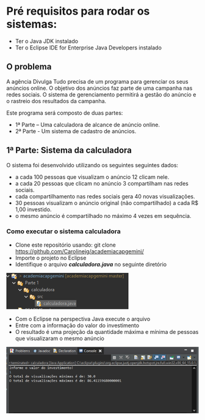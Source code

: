 # Pré requisitos para rodar os sistemas: 
- Ter o Java JDK instalado
- Ter o Eclipse IDE for Enterprise Java Developers instalado 

## O problema

A agência Divulga Tudo precisa de um programa para gerenciar os seus anúncios online. O objetivo dos anúncios faz parte de uma campanha nas redes sociais. O sistema de gerenciamento permitirá a gestão do anúncio e o rastreio dos resultados da campanha.

Este programa será composto de duas partes:
- 1ª Parte – Uma calculadora de alcance de anúncio online.
- 2ª Parte - Um sistema de cadastro de anúncios.


## 1ª Parte: Sistema da calculadora 
O sistema foi desenvolvido utilizando os seguintes seguintes dados:
- a cada 100 pessoas que visualizam o anúncio 12 clicam nele.
- a cada 20 pessoas que clicam no anúncio 3 compartilham nas redes sociais.
- cada compartilhamento nas redes sociais gera 40 novas visualizações.
- 30 pessoas visualizam o anúncio original (não compartilhado) a cada R$ 1,00 investido.
- o mesmo anúncio é compartilhado no máximo 4 vezes em sequência.

### Como executar  o sistema calculadora
- Clone este repositório usando: git clone https://github.com/Carolinejg/academiacapgemini/
- Importe o projeto no Eclipse 
- Identifique o arquivo ***calculadora.java*** no seguinte diretório

 ![](https://github.com/Carolinejg/academiacapgemini/blob/master/Parte%201/calculadora/img/calculadora.png)

- Com o Eclipse na perspectiva Java execute o arquivo 
- Entre com a informação do valor do investimento 
- O resultado é uma projeção da quantidade máxima e mínima de pessoas que visualizaram o mesmo anúncio 

![](https://github.com/Carolinejg/academiacapgemini/blob/master/Parte%201/calculadora/img/calculadora_terminal.png)


